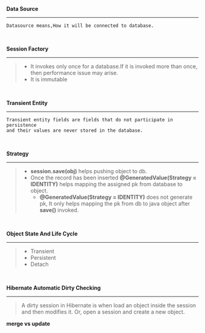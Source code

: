 **Data Source** <hr />

```
Datasource means,How it will be connected to database.
```
<br />

**Session Factory** <hr /> 
> - It invokes only once for a database.If it is invoked more than once, then performance issue may arise.
> - It is immutable

<br />

**Transient Entity** <hr />
```
Transient entity fields are fields that do not participate in persistence
and their values are never stored in the database.
```
<br />

**Strategy** <hr />
> - **session.save(obj)** helps pushing object to db.
> - Once the record has been inserted **@GeneratedValue(Strategy = IDENTITY)** helps mapping the assigned pk from database to object.
>    - **@GeneratedValue(Strategy = IDENTITY)** does not generate pk, It only helps mapping the pk from db to java object after **save()** invoked.

<br />

**Object State And Life Cycle** <hr />
> - Transient
> - Persistent
> - Detach

<br />

**Hibernate Automatic Dirty Checking** <hr />
>A dirty session in Hibernate is when  load an object inside the session and then modifies it. Or, open a session and
> create a new object.


**merge vs update**
